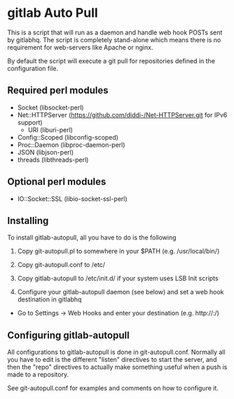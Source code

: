 gitlab Auto Pull
=========================================

This is a script that will run as a daemon and handle web hook POSTs sent by gitlabhq.
The script is completely stand-alone which means there is no requirement for web-servers like Apache or nginx.

By default the script will execute a git pull for repositories defined in the configuration file.

Required perl modules
-------------------------
- Socket (libsocket-perl)
- Net::HTTPServer (https://github.com/diddi-/Net-HTTPServer.git for IPv6 support)
    * URI (liburi-perl)
- Config::Scoped (libconfig-scoped)
- Proc::Daemon (libproc-daemon-perl)
- JSON (libjson-perl)
- threads (libthreads-perl)

Optional perl modules
---------------------------

- IO::Socket::SSL (libio-socket-ssl-perl)

Installing
-----------------------------

To install gitlab-autopull, all you have to do is the following

1. Copy git-autopull.pl to somewhere in your $PATH (e.g. /usr/local/bin/)

2. Copy git-autopull.conf to /etc/

3. Copy gitlab-autopull to /etc/init.d/ if your system uses LSB Init scripts

4. Configure your gitlab-autopull daemon (see below) and set a web hook destination in gitlabhq
- Go to Settings -> Web Hooks and enter your destination (e.g. http://<ip>:<port>/) 

Configuring gitlab-autopull
------------------------------------

All configurations to gitlab-autopull is done in git-autopull.conf. 
Normally all you have to edit is the different "listen" directives to start the server, and then the "repo" directives 
to actually make something useful when a push is made to a repository.

See git-autopull.conf for examples and comments on how to configure it.

